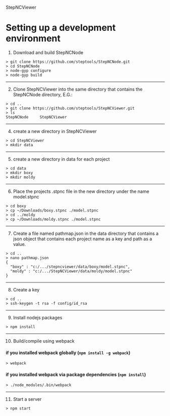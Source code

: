 StepNCViewer


Setting up a development environment
====================================

  1. Download and build StepNCNode

  ```
  > git clone https://github.com/steptools/StepNCNode.git
  > cd StepNCNode
  > node-gyp configure
  > node-gyp build
  ```

  ------------------------------------------------------------------------------
  2. Clone StepNCViewer into the same directory that contains the StepNCNode 
      directory, E.G.:

  ```
  > cd ..
  > git clone https://github.com/steptools/StepNCViewer.git
  > ls
  StepNCNode     StepNCViewer
  ```

  ------------------------------------------------------------------------------
  4. create a new directory in StepNCViewer

  ```
  > cd StepNCViewer
  > mkdir data
  ```

  ------------------------------------------------------------------------------
  5. create a new directory in data for each project

  ```
  > cd data
  > mkdir boxy
  > mkdir moldy
  ```

  ------------------------------------------------------------------------------
  6. Place the projects .stpnc file in the new directory under the name 
      model.stpnc

  ```
  > cd boxy
  > cp ~/Downloads/boxy.stpnc ./model.stpnc
  > cd ../moldy
  > cp ~/Downloads/moldy.stpnc ./model.stpnc
  ```

  ------------------------------------------------------------------------------
  7. Create a file named pathmap.json in the data directory that contains a json
      object that contains each project name as a key and path as a value.

 ```
 > cd ..
 > nano pathmap.json
 {
   "boxy" : "c:/.../stepncviewer/data/boxy/model.stpnc",
   "moldy" : "c:/.../StepNCViewer/data/moldy/model.stpnc"
 }
 ```

  ------------------------------------------------------------------------------
  8. Create a key

 ```
 > cd ..
 > ssh-keygen -t rsa -f config/id_rsa
 ```

  ------------------------------------------------------------------------------
  9. Install nodejs packages

 ```
 > npm install
 ```

  ------------------------------------------------------------------------------
  10. Build/compile using webpack

  #### if you installed webpack globally (`npm install -g webpack`)

 ```
 > webpack
 ```

  #### if you installed webpack via package dependencies (`npm install`)
  
  ```
  > ./node_modules/.bin/webpack
  ```

  ------------------------------------------------------------------------------
  11. Start a server

  ```
  > npm start 
  ```
